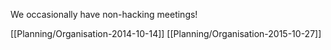 We occasionally have non-hacking meetings!

[[Planning/Organisation-2014-10-14]]
[[Planning/Organisation-2015-10-27]]

